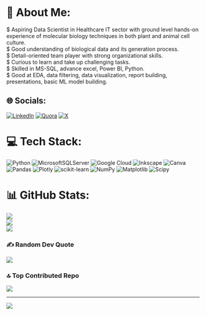 # 💫 About Me:
$ Aspiring Data Scientist in Healthcare IT sector with ground level hands-on experience of molecular biology techniques in both plant and animal cell culture. <br>$ Good understanding of biological data and its generation process. <br>$ Detail-oriented team player with strong organizational skills. <br>$ Curious to learn and take up challenging tasks. <br>$ Skilled in MS-SQL, advance excel, Power BI, Python. <br>$ Good at EDA, data filtering, data visualization, report building, presentations, basic ML model building.


## 🌐 Socials:
[![LinkedIn](https://img.shields.io/badge/LinkedIn-%230077B5.svg?logo=linkedin&logoColor=white)](https://linkedin.com/in/anirudha-sahu-85a03072) [![Quora](https://img.shields.io/badge/Quora-%23B92B27.svg?logo=Quora&logoColor=white)](https://quora.com/profile/Anirudh-744) [![X](https://img.shields.io/badge/X-black.svg?logo=X&logoColor=white)](https://x.com/@findanirudh) 

# 💻 Tech Stack:
![Python](https://img.shields.io/badge/python-3670A0?style=for-the-badge&logo=python&logoColor=ffdd54) ![MicrosoftSQLServer](https://img.shields.io/badge/Microsoft%20SQL%20Server-CC2927?style=for-the-badge&logo=microsoft%20sql%20server&logoColor=white) ![Google Cloud](https://img.shields.io/badge/GoogleCloud-%234285F4.svg?style=for-the-badge&logo=google-cloud&logoColor=white) ![Inkscape](https://img.shields.io/badge/Inkscape-e0e0e0?style=for-the-badge&logo=inkscape&logoColor=080A13) ![Canva](https://img.shields.io/badge/Canva-%2300C4CC.svg?style=for-the-badge&logo=Canva&logoColor=white) ![Pandas](https://img.shields.io/badge/pandas-%23150458.svg?style=for-the-badge&logo=pandas&logoColor=white) ![Plotly](https://img.shields.io/badge/Plotly-%233F4F75.svg?style=for-the-badge&logo=plotly&logoColor=white) ![scikit-learn](https://img.shields.io/badge/scikit--learn-%23F7931E.svg?style=for-the-badge&logo=scikit-learn&logoColor=white) ![NumPy](https://img.shields.io/badge/numpy-%23013243.svg?style=for-the-badge&logo=numpy&logoColor=white) ![Matplotlib](https://img.shields.io/badge/Matplotlib-%23ffffff.svg?style=for-the-badge&logo=Matplotlib&logoColor=black) ![Scipy](https://img.shields.io/badge/SciPy-%230C55A5.svg?style=for-the-badge&logo=scipy&logoColor=%white)
# 📊 GitHub Stats:
![](https://github-readme-stats.vercel.app/api?username=anirudhasahu92&theme=dark&hide_border=false&include_all_commits=true&count_private=true)<br/>
![](https://github-readme-streak-stats.herokuapp.com/?user=anirudhasahu92&theme=dark&hide_border=false)<br/>
![](https://github-readme-stats.vercel.app/api/top-langs/?username=anirudhasahu92&theme=dark&hide_border=false&include_all_commits=true&count_private=true&layout=compact)

### ✍️ Random Dev Quote
![](https://quotes-github-readme.vercel.app/api?type=horizontal&theme=merko)

### 🔝 Top Contributed Repo
![](https://github-contributor-stats.vercel.app/api?username=anirudhasahu92&limit=5&theme=dark&combine_all_yearly_contributions=true)

---
[![](https://visitcount.itsvg.in/api?id=anirudhasahu92&icon=0&color=0)](https://visitcount.itsvg.in)

<!-- Proudly created with GPRM ( https://gprm.itsvg.in ) -->
